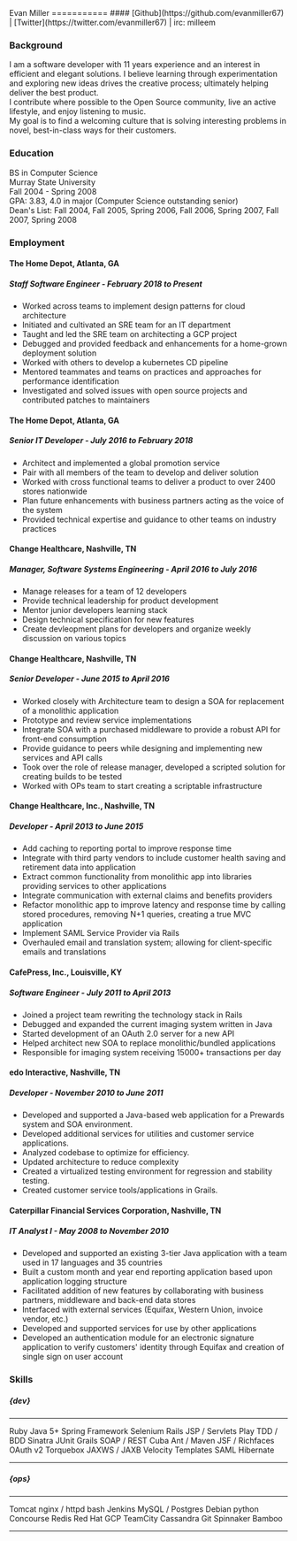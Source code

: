 <div id="content">
Evan Miller
===========
#### [Github](https://github.com/evanmiller67) | [Twitter](https://twitter.com/evanmiller67) | irc: milleem

### Background

I am a software developer with 11 years experience and an interest in efficient and elegant solutions. I believe learning through experimentation and exploring new ideas drives the creative process; ultimately helping deliver the best product.  
I contribute where possible to the Open Source community, live an active lifestyle, and enjoy listening to music.  
My goal is to find a welcoming culture that is solving interesting problems in novel, best-in-class ways for their customers.


### Education  

BS in Computer Science  
Murray State University  
Fall 2004 - Spring 2008  
GPA: 3.83, 4.0 in major (Computer Science outstanding senior)  
Dean's List: Fall 2004, Fall 2005, Spring 2006, Fall 2006, Spring 2007, Fall 2007, Spring 2008  


### Employment

#### The Home Depot, Atlanta, GA
##### Staff Software Engineer - February 2018 to Present
- Worked across teams to implement design patterns for cloud architecture
- Initiated and cultivated an SRE team for an IT department
- Taught and led the SRE team on architecting a GCP project
- Debugged and provided feedback and enhancements for a home-grown deployment solution
- Worked with others to develop a kubernetes CD pipeline
- Mentored teammates and teams on practices and approaches for performance identification
- Investigated and solved issues with open source projects and contributed patches to maintainers

#### The Home Depot, Atlanta, GA
##### Senior IT Developer - July 2016 to February 2018
- Architect and implemented a global promotion service
- Pair with all members of the team to develop and deliver solution
- Worked with cross functional teams to deliver a product to over 2400 stores nationwide
- Plan future enhancements with business partners acting as the voice of the system
- Provided technical expertise and guidance to other teams on industry practices

#### Change Healthcare, Nashville, TN
##### Manager, Software Systems Engineering - April 2016 to July 2016
- Manage releases for a team of 12 developers
- Provide technical leadership for product development
- Mentor junior developers learning stack
- Design technical specification for new features
- Create devleopment plans for developers and organize weekly discussion on various topics

#### Change Healthcare, Nashville, TN
##### Senior Developer - June 2015 to April 2016

- Worked closely with Architecture team to design a SOA for replacement of a monolithic application
- Prototype and review service implementations
- Integrate SOA with a purchased middleware to provide a robust API for front-end consumption
- Provide guidance to peers while designing and implementing new services and API calls
- Took over the role of release manager, developed a scripted solution for creating builds to be tested
- Worked with OPs team to start creating a scriptable infrastructure

#### Change Healthcare, Inc., Nashville, TN
##### Developer - April 2013 to June 2015

- Add caching to reporting portal to improve response time
- Integrate with third party vendors to include customer health saving and retirement data into application
- Extract common functionality from monolithic app into libraries providing services to other applications
- Integrate communication with external claims and benefits providers
- Refactor monolithic app to improve latency and response time by calling stored procedures, removing N+1 queries, creating a true MVC application
- Implement SAML Service Provider via Rails
- Overhauled email and translation system; allowing for client-specific emails and translations


#### CafePress, Inc., Louisville, KY
##### Software Engineer - July 2011 to April 2013

- Joined a project team rewriting the technology stack in Rails
- Debugged and expanded the current imaging system written in Java
- Started development of an OAuth 2.0 server for a new API
- Helped architect new SOA to replace monolithic/bundled applications
- Responsible for imaging system receiving 15000+ transactions per day


#### edo Interactive, Nashville, TN
##### Developer - November 2010 to June 2011  

- Developed and supported a Java-based web application for a Prewards system and SOA environment.
- Developed additional services for utilities and customer service applications.
- Analyzed codebase to optimize for efficiency.
- Updated architecture to reduce complexity
- Created a virtualized testing environment for regression and stability testing.
- Created customer service tools/applications in Grails.


#### Caterpillar Financial Services Corporation, Nashville, TN
##### IT Analyst I - May 2008 to November 2010

- Developed and supported an existing 3-tier Java application with a team used in 17 languages and 35 countries
- Built a custom month and year end reporting application based upon application logging structure
- Facilitated addition of new features by collaborating with business partners, middleware and back-end data stores
- Interfaced with external services (Equifax, Western Union, invoice vendor, etc.)
- Developed and supported services for use by other applications
- Developed an authentication module for an electronic signature application to verify customers' identity through Equifax and creation of single sign on user account


### Skills  

##### {dev}
------            ------------------  --------------      ---------------
Ruby              Java 5+             Spring Framework    Selenium
Rails             JSP / Servlets      Play                TDD / BDD
Sinatra           JUnit               Grails              SOAP / REST
Cuba              Ant / Maven         JSF / Richfaces     OAuth v2
Torquebox         JAXWS / JAXB        Velocity Templates  SAML
                                      Hibernate
-------------     ------------------ ---------------      ---------------

##### {ops}
-------------     ------------------ ---------------      ---------------
Tomcat            nginx / httpd       bash                Jenkins
MySQL / Postgres  Debian              python              Concourse
Redis             Red Hat             GCP                 TeamCity
Cassandra         Git                 Spinnaker           Bamboo
-------------     ------------------ ---------------      ---------------
</div>
